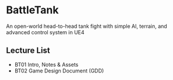 # BattleTank
An open-world head-to-head tank fight with simple AI, terrain, and advanced control system in UE4

## Lecture List
* BT01 Intro, Notes & Assets
* BT02 Game Design Document (GDD)
